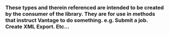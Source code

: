 ﻿### These types and therein referenced are intended to be created by the consumer of the library. They are for use in methods that instruct Vantage to do something. e.g. Submit a job. Create XML Export. Etc...
